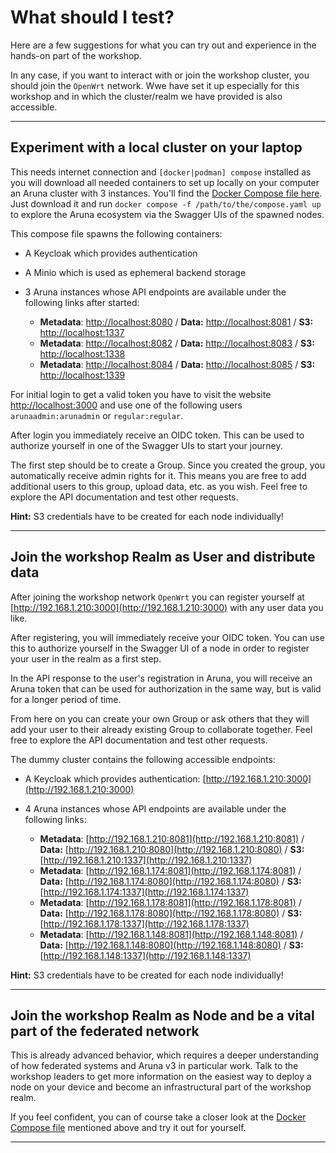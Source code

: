 # What should I test?

Here are a few suggestions for what you can try out and experience in the hands-on part of the workshop.

In any case, if you want to interact with or join the workshop cluster, you should join the `OpenWrt` network. Wwe have set it up especially for this workshop and in which the cluster/realm we have provided is also accessible.

---

## Experiment with a local cluster on your laptop

This needs internet connection and `[docker|podman] compose` installed as you will download all needed containers to set up locally on your computer an Aruna cluster with 3 instances. You'll find the [Docker Compose file here](https://das-abroxas.github.io/workshop-mdbook/assets/compose.yaml). Just download it and run `docker compose -f /path/to/the/compose.yaml up` to explore the Aruna ecosystem via the Swagger UIs of the spawned nodes.                                                                                                                                                                                                  

This compose file spawns the following containers:

* A Keycloak which provides authentication

* A Minio which is used as ephemeral backend storage

* 3 Aruna instances whose API endpoints are available under the following links after started:                                                                                                                                     
  * **Metadata**: [http://localhost:8080](http://localhost:8080) / **Data:** [http://localhost:8081](http://localhost:8081) / **S3:** [http://localhost:1337](http://localhost:1337)
  * **Metadata**: [http://localhost:8082](http://localhost:8082) / **Data:** [http://localhost:8083](http://localhost:8083) / **S3:** [http://localhost:1338](http://localhost:1338)
  * **Metadata**: [http://localhost:8084](http://localhost:8084) / **Data:** [http://localhost:8085](http://localhost:8085) / **S3:** [http://localhost:1339](http://localhost:1339)

For initial login to get a valid token you have to visit the website [http://localhost:3000](http://localhost:3000) and use one of the following users `arunaadmin:arunadmin` or `regular:regular`.

After login you immediately receive an OIDC token. This can be used to authorize yourself in one of the Swagger UIs to start your journey.

The first step should be to create a Group. Since you created the group, you automatically receive admin rights for it. This means you are free to add additional users to this group, upload data, etc. as you wish. Feel free to 
explore the API documentation and test other requests.

**Hint:** S3 credentials have to be created for each node individually!

---

## Join the workshop Realm as User and distribute data

After joining the workshop network `OpenWrt` you can register yourself at [http://192.168.1.210:3000](http://192.168.1.210:3000) with any user data you like.

After registering, you will immediately receive your OIDC token. You can use this to authorize yourself in the Swagger UI of a node in order to register your user in the realm as a first step.

In the API response to the user's registration in Aruna, you will receive an Aruna token that can be used for authorization in the same way, but is valid for a longer period of time.

From here on you can create your own Group or ask others that they will add your user to their already existing Group to collaborate together. Feel free to explore the API documentation and test other requests.

The dummy cluster contains the following accessible endpoints:

* A Keycloak which provides authentication: [http://192.168.1.210:3000](http://192.168.1.210:3000)

* 4 Aruna instances whose API endpoints are available under the following links:
  * **Metadata**: [http://192.168.1.210:8081](http://192.168.1.210:8081) / **Data:** [http://192.168.1.210:8080](http://192.168.1.210:8080) / **S3:** [http://192.168.1.210:1337](http://192.168.1.210:1337)
  * **Metadata**: [http://192.168.1.174:8081](http://192.168.1.174:8081) / **Data:** [http://192.168.1.174:8080](http://192.168.1.174:8080) / **S3:** [http://192.168.1.174:1337](http://192.168.1.174:1337)
  * **Metadata**: [http://192.168.1.178:8081](http://192.168.1.178:8081) / **Data:** [http://192.168.1.178:8080](http://192.168.1.178:8080) / **S3:** [http://192.168.1.178:1337](http://192.168.1.178:1337)
  * **Metadata**: [http://192.168.1.148:8081](http://192.168.1.148:8081) / **Data:** [http://192.168.1.148:8080](http://192.168.1.148:8080) / **S3:** [http://192.168.1.148:1337](http://192.168.1.148:1337)

**Hint:** S3 credentials have to be created for each node individually!

---                                                                                                                                                                                                                                

## Join the workshop Realm as Node and be a vital part of the federated network

This is already advanced behavior, which requires a deeper understanding of how federated systems and Aruna v3 in particular work. Talk to the workshop leaders to get more information on the easiest way to deploy a node on your device and become an infrastructural part of the workshop realm.

If you feel confident, you can of course take a closer look at the [Docker Compose file](https://das-abroxas.github.io/workshop-mdbook/assets/compose.yaml) mentioned above and try it out for yourself.

---                                                                                                                                                                                                                                
